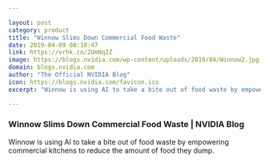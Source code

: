 ```yaml
---

layout: post
category: product
title: "Winnow Slims Down Commercial Food Waste"
date: 2019-04-09 08:10:47
link: https://vrhk.co/2UmNq2Z
image: https://blogs.nvidia.com/wp-content/uploads/2019/04/Winnow2.jpg
domain: blogs.nvidia.com
author: "The Official NVIDIA Blog"
icon: https://blogs.nvidia.com/favicon.ico
excerpt: "Winnow is using AI to take a bite out of food waste by empowering commercial kitchens to reduce the amount of food they dump."

---
```


### Winnow Slims Down Commercial Food Waste | NVIDIA Blog

Winnow is using AI to take a bite out of food waste by empowering commercial kitchens to reduce the amount of food they dump.